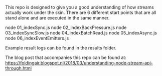 This repo is designed to give you a good understanding of how streams actually work under the skin. 
There are 6 different start points that are all stand alone and are executed in the same manner.

node 01_indexSync.js
node 02_indexBackPressure.js
node 03_indexSyncSlow.js
node 04_indexBatchRead.js
node 05_indexAsync.js
node 06_indexEventEmitters.js

Example result logs can be found in the results folder.

The blog post that accompanies this repo can be found at: https://foldingair.blogspot.nl/2018/03/understanding-node-stream-api-through.html
